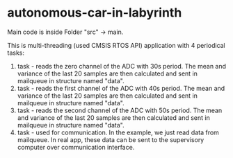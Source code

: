# autonomous-car-in-labyrinth

Main code is inside Folder "src" -> main.

This is multi-threading (used CMSIS RTOS API) application with 4 periodical tasks:
  1. task - reads the zero channel of the ADC with 30s period. The mean and variance of the last 20 samples are then calculated and sent in mailqueue in structure named "data".
  2. task - reads the first channel of the ADC with 40s period. The mean and variance of the last 20 samples are then calculated and sent in mailqueue in structure named "data".
  3. task - reads the second channel of the ADC with 50s period. The mean and variance of the last 20 samples are then calculated and sent in mailqueue in structure named "data".
  4. task - used for communication. In the example, we just read data from mailqueue. In real app, these data can be sent to the supervisory computer over communication interface.
